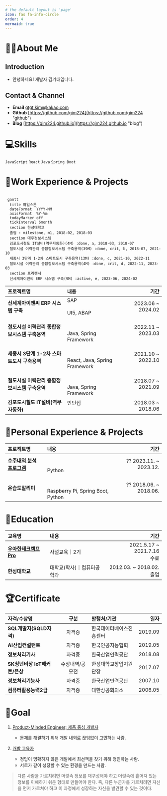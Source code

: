 ```yaml
---
# the default layout is 'page'
icon: fas fa-info-circle
order: 4
mermaid: true
---
```


<!-- 
> Add Markdown syntax content to file `_tabs/about.md`{: .filepath } and it will show up on this page.
{: .prompt-tip } 
-->

# 🙋‍♂️About Me

## Introduction

* 안녕하세요! 개발자 김기태입니다.

## Contact & Channel

* **Email** gtgt.kim@kakao.com
* **Github** [https://github.com/gim224](https://github.com/gim224 "github")
* **Blog** [https://gim224.github.io](https://gim224.github.io "blog")

# 💻Skills

`JavaScript`  `React`  `Java`  `Spring Boot`

<!-- 
## Collaboration & Tools
* VS Code
-->

# 💬Work Experience & Projects

```mermaid

 gantt
  title 마일스톤
  dateFormat  YYYY-MM
  axisFormat  %Y-%m
  todayMarker off
  tickInterval 6month
  section 한성대학교
  졸업 : milestone, m1, 2018-02, 2018-03
  section 대우정보시스템
  김포도시철도 IT설비(역무자동화)(4M) :done, a, 2018-03, 2018-07
  철도시설 이력관리 종합정보시스템 구축용역(39M) :done, crit, b, 2018-07, 2021-10
  세종시 3단계 1-2차 스마트도시 구축용역(13M) :done, c, 2021-10, 2022-11
  철도시설 이력관리 종합정보시스템 구축용역(4M) :done, crit, d, 2022-11, 2023-03
  section 프리랜서
  신세계아이앤씨 ERP 시스템 구축(9M) :active, e, 2023-06, 2024-02
```

| 프로젝트명 | 내용 | 기간 |
|:---|:---|---:|
| **신세계아이앤씨 ERP 시스템 구축**   | SAP <br/><br/> UI5, ABAP   | 2023.06 ~ 2024.02   |
| **철도시설 이력관리 종합정보시스템 구축용역**   | <br/><br/> Java, Spring Framework   | 2022.11 ~ 2023.03   |
| **세종시 3단계 1-2차 스마트도시 구축용역**   | <br/><br/> React, Java, Spring Framework   | 2021.10 ~ 2022.10   |
| **철도시설 이력관리 종합정보시스템 구축용역**   | <br/><br/> Java, Spring Framework   | 2018.07 ~ 2021.09   |
| **김포도시철도 IT설비(역무자동화)**   | 인턴십 <br/><br/>   | 2018.03 ~ 2018.06   |


# 💭Personal Experience & Projects

| 프로젝트명 | 내용 | 기간 |
|:---|:---|---:|
| [**수주내역 분석 프로그램**](https://gim224.github.io/posts/%EC%88%98%EC%A3%BC%EB%82%B4%EC%97%AD-%EB%B6%84%EC%84%9D-%ED%94%84%EB%A1%9C%EA%B7%B8%EB%9E%A8/)   | <br/><br/> Python | ?? 2023.11. ~ 2023.12.   |
| **온습도알리미**   | <br/><br/> Raspberry Pi, Spring Boot, Python | ?? 2018.06. ~ 2018.06.   |



<!-- 
# 🗣️Presentaion & Article 
-->

# 🏫Education

| 교육명 | 내용 | 기간 |
|:---|:---|---:|
| [**우아한테크캠프 Pro**](https://edu.nextstep.camp/c/lqsBs7x0/ "nextstep")| 사설교육｜2기 | 2021.5.17 ~ 2021.7.16 <br/> 수료 |
| **한성대학교** | 대학교(학사)｜컴퓨터공학과 | 2012.03. ~ 2018.02. <br/> 졸업 |

# 🏆Certificate

| 자격/수상명 | 구분 | 발행처/기관 | 일자 |
|:---|:---:|:---|---:|
| **SQL개발자(SQLD자격)** | 자격증 | 한국데이터베이스진흥센터 | 2019.09 |
| **AI산업컨설턴트** | 자격증 | 한국인공지능협회 | 2019.05 |
| **정보처리기사** | 자격증 | 한국산업인력공단 | 2018.08 |
| **SK청년비상 IoT해커톤/은상** | 수상내역/공모전 | 한성대학교창업지원단장 | 2017.07 |
| **정보처리기능사** | 자격증 | 한국산업인력공단 | 2007.10 |
| **컴퓨터활용능력2급** | 자격증 | 대한상공회의소 | 2006.05 |

# 🎯Goal
    
1. [Product-Minded Engineer; 제품 중심 개발자](https://www.integer.blog/product-minded-engineer/) 
   
   * 문제를 해결하기 위해 개발 내외로 끊임없이 고민하는 사람.    

2. [개발 교육자](https://youtu.be/ccXMdSM1IRo?si=CgDzUrCjs9p7z4xP)
   
   * 정답이 명확하지 않은 개발에서 최선책을 찾기 위해 정진하는 사람. 
   * 서로가 같이 성장할 수 있는 환경을 만드는 사람.

> 다른 사람을 가르치려면 머릿속 정보를 재구성해야 하고 
> 머릿속에 흩어져 있는 정보를 이해하기 쉬운 형태로 만들어야 한다. 
> 즉, 다른 누군가를 가르치려면 자신을 먼저 가르쳐야 하고 
> 이 과정에서 성장하는 자신을 발견할 수 있는 것이다.
